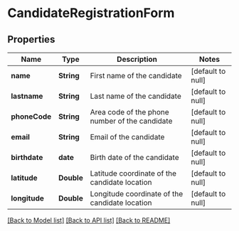 # CandidateRegistrationForm
## Properties

Name | Type | Description | Notes
------------ | ------------- | ------------- | -------------
**name** | **String** | First name of the candidate | [default to null]
**lastname** | **String** | Last name of the candidate | [default to null]
**phoneCode** | **String** | Area code of the phone number of the candidate | [default to null]
**email** | **String** | Email of the candidate | [default to null]
**birthdate** | **date** | Birth date of the candidate | [default to null]
**latitude** | **Double** | Latitude coordinate of the candidate location | [default to null]
**longitude** | **Double** | Longitude coordinate of the candidate location | [default to null]

[[Back to Model list]](../../README.md#documentation-for-models) [[Back to API list]](../../README.md#documentation-for-api-endpoints) [[Back to README]](../../README.md)

